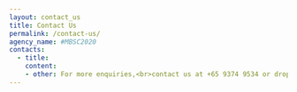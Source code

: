 ```yaml
---
layout: contact_us
title: Contact Us
permalink: /contact-us/
agency_name: #MBSC2020
contacts:
  - title:
    content:
    - other: For more enquiries,<br>contact us at +65 9374 9534 or drop us an email at URA_mbsc@ura.gov.sg   
---
```

